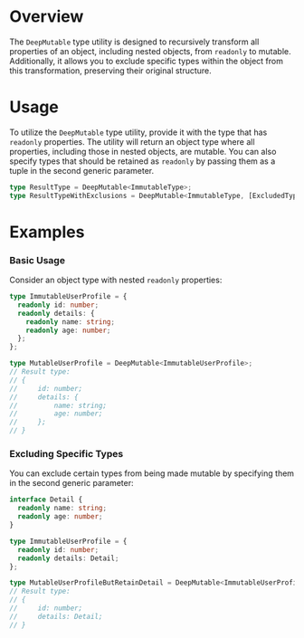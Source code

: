 # Overview

The `DeepMutable` type utility is designed to recursively transform all properties of an object, including nested objects, from `readonly` to mutable. Additionally, it allows you to exclude specific types within the object from this transformation, preserving their original structure.

# Usage

To utilize the `DeepMutable` type utility, provide it with the type that has `readonly` properties. The utility will return an object type where all properties, including those in nested objects, are mutable. You can also specify types that should be retained as `readonly` by passing them as a tuple in the second generic parameter.

```typescript
type ResultType = DeepMutable<ImmutableType>;
type ResultTypeWithExclusions = DeepMutable<ImmutableType, [ExcludedType]>;
```

# Examples

### Basic Usage

Consider an object type with nested `readonly` properties:

```typescript
type ImmutableUserProfile = {
  readonly id: number;
  readonly details: {
    readonly name: string;
    readonly age: number;
  };
};

type MutableUserProfile = DeepMutable<ImmutableUserProfile>;
// Result type:
// {
//     id: number;
//     details: {
//         name: string;
//         age: number;
//     };
// }
```

### Excluding Specific Types

You can exclude certain types from being made mutable by specifying them in the second generic parameter:

```typescript
interface Detail {
  readonly name: string;
  readonly age: number;
}

type ImmutableUserProfile = {
  readonly id: number;
  readonly details: Detail;
};

type MutableUserProfileButRetainDetail = DeepMutable<ImmutableUserProfile, [Detail]>;
// Result type:
// {
//     id: number;
//     details: Detail;
// }
```
